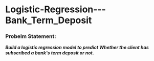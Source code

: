 # Logistic-Regression---Bank_Term_Deposit


### Probelm Statement:
***Build a logistic regression model to predict Whether the client has subscribed a bank's term deposit or not.***

